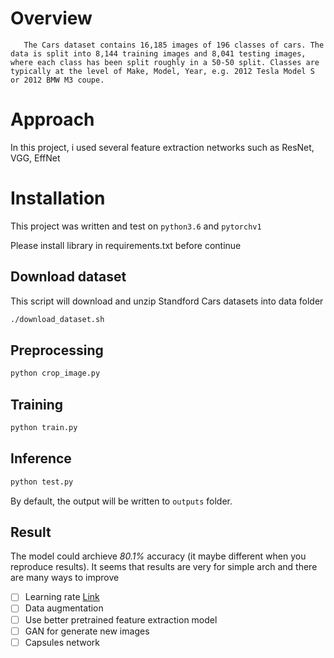 # Overview
       The Cars dataset contains 16,185 images of 196 classes of cars. The data is split into 8,144 training images and 8,041 testing images, where each class has been split roughly in a 50-50 split. Classes are typically at the level of Make, Model, Year, e.g. 2012 Tesla Model S or 2012 BMW M3 coupe.
       
       
# Approach

In this project, i used several feature extraction networks such as ResNet, VGG, EffNet

# Installation

This project was written and test on `python3.6` and `pytorchv1`

Please install library in requirements.txt before continue


## Download dataset
This script will download and unzip Standford Cars datasets into data folder

```bash
./download_dataset.sh
```

## Preprocessing

```bash
python crop_image.py
```

## Training
```bash
python train.py
```

## Inference
```bash
python test.py
```

By default, the output will be written to `outputs` folder.

## Result

The model could archieve *80.1%* accuracy (it maybe different when you reproduce results).
It seems that results are very for simple arch and there are many ways to improve

- [ ] Learning rate [Link](https://www.fast.ai/2018/07/02/adam-weight-decay/)
- [ ] Data augmentation
- [ ] Use better pretrained feature extraction model
- [ ] GAN for generate new images
- [ ] Capsules network